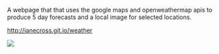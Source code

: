 A webpage that that uses the google maps and openweathermap apis to produce 5 day forecasts and a local image for selected locations.
 
 http://ianecross.git.io/weather

<img src="https://ianecross.github.io/weather/img/screenshot.png">
